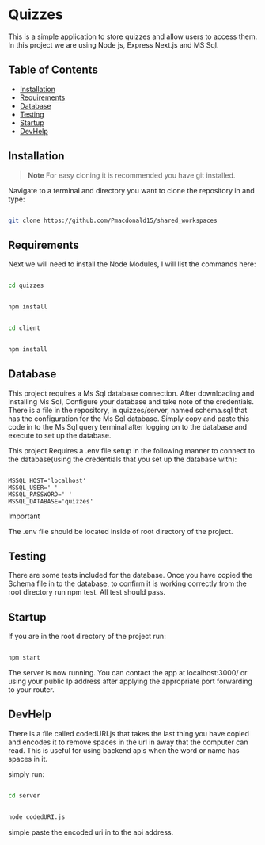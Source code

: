 # Quizzes

This is a simple application to store quizzes and allow users to access them. In this project we are using Node js, Express  Next.js and MS Sql.
 

## Table of Contents

- [Installation](#Installation)
- [Requirements](#Requirements)
- [Database](#Database)
- [Testing](#Testing)
- [Startup](#Startup)
- [DevHelp](#DevHelp)

## Installation

> **Note**
> For easy cloning it is recommended you have git installed.

Navigate to a terminal and directory you want to clone the repository in and type:

 ```bash

git clone https://github.com/Pmacdonald15/shared_workspaces

```

## Requirements

Next we will need to install the Node Modules, I will list the commands here:

```bash

cd quizzes

```

```bash

npm install

```

```bash

cd client

```

```bash

npm install

```

## Database

This project requires a Ms Sql database connection. After downloading and installing Ms Sql, Configure your database and take note of the credentials. There is a file in the repository, in quizzes/server, named schema.sql that has the configuration for the Ms Sql database. Simply copy and paste this code in to the Ms Sql query terminal after logging on to the database and execute to set up the database.

This project Requires a .env file setup in the following manner to connect to the database(using the credentials that you set up the database with): 

 ```

MSSQL_HOST='localhost'
MSSQL_USER=' '
MSSQL_PASSWORD=' '
MSSQL_DATABASE='quizzes'

```

> [!IMPORTANT]
>The .env file should be located inside of root directory of the project.

## Testing

There are some tests included for the database. Once you have copied the Schema file in to the database, to confirm it is working correctly from the root directory run npm test. All test should pass.

## Startup

If you are in the root directory of the project run:

```bash

npm start

```

The server is now running. You can contact the app at localhost:3000/ or using your public Ip address after applying the appropriate port forwarding to your router.

## DevHelp

There is a file called codedURI.js that takes the last thing you have copied and encodes it to remove spaces in the url in away that the computer can read. This is useful for using backend apis when the word or name has spaces in it.

simply run:

```bash

cd server

```

```bash

node codedURI.js

```

simple paste the encoded uri in to the api address.